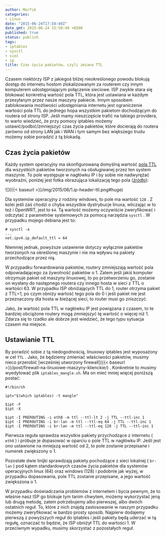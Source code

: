 ```yaml
---
author: Morfik
categories:
- Linux
date: "2015-06-24T17:50:40Z"
date_gmt: 2015-06-24 15:50:40 +0200
published: true
status: publish
tags:
- iptables
- sysctl
- sieć
- ip
title: Czas życia pakietów, czyli zmiana TTL
---
```


Czasem niektórzy ISP z jakiegoś bliżej nieokreślonego powodu blokują dostęp do internetu hostom
zlokalizowanym za routerem czy innym komputerem udostępniającym połączenie sieciowe. ISP zwykle
stara się blokować konkretną wartość pola TTL, która jest ustawiana w każdym przesyłanym przez nasze
maszyny pakiecie. Innym sposobem zablokowania możliwości udostępniania internetu jest ograniczenie
wartości pola TTL do jednego hopa wszystkim pakietom dochodzącym do routera od strony ISP. Jeśli
mamy nieszczęście trafić na takiego providera, to warto wiedzieć, że przy pomocy iptables możemy
ustawić/podbić/zmniejszyć czas życia pakietów, które docierają do routera zarówno od strony LAN jak
i WAN i tym samym bez większego trudu możemy sobie poradzić z tą blokadą.

<!--more-->
## Czas życia pakietów

Każdy system operacyjny ma skonfigurowaną domyślną wartość [pola
TTL](https://pl.wikipedia.org/wiki/Czas_%C5%BCycia_pakietu) dla wszystkich pakietów tworzonych na
obsługiwanej przez ten system maszynie. To pole występuje w nagłówku IP i by sobie nie nadwyrężać
wyobraźni, poniżej jest fotka obrazująca lokalizację tego pola
([źródło](https://nmap.org/book/tcpip-ref.html)):

![]({{< baseurl >}}/img/2015/06/1.ip-header-ttl.png#huge)

Dla systemów operacyjny z rodziny windows, to pole ma wartość `128` . Z kolei jeśli zaś chodzi o
chyba wszystkie dystrybucje linuxa, wliczając w to też i OpenWRT, jest to `64`. Tą wartość możemy
oczywiście zweryfikować i odczytać z parametrów systemowych za pomocą narzędzia `sysctl` . W
przypadku mojego debiana jest to:

    # sysctl -a
    ...
    net.ipv4.ip_default_ttl = 64

Niemniej jednak, powyższe ustawienie dotyczy wyłącznie pakietów tworzonych na określonej maszynie i
nie ma wpływu na pakiety przechodzące przez nią.

W przypadku forwardowania pakietów, routery zmniejszają wartość pola odpowiadającego za żywotność
pakietów o 1. Zatem jeśli jakiś komputer otrzymuje pakiet od maszyny linuxowej, to po przetworzeniu
go, zostanie on wysłany do następnego routera czy innego hosta w sieci z TTL o wartości 63. W
przypadku ISP obniżających TTL do 1, router otrzyma pakiet z TTL=1, po czym obniży wartość tego pola
do 0 i jeśli pakiet nie jest przeznaczony dla hosta w bieżącej sieci, to router musi go zniszczyć.

Jako, że wartość pola TTL w nagłówku IP jest powiązana z czasem, to te bardziej obciążone routery
mogą zmniejszyć tę wartość o więcej niż 1. Zdarza się to rzadko ale dobrze jest wiedzieć, że tego
typu sytuacja czasem ma miejsce.

## Ustawianie TTL

By poradzić sobie z tą niedogodnością, linuxowy iptables jest wyposażony w cel `TTL` . Jako, że
będziemy zmieniać właściwości pakietów, musimy nieco przerobić [wcześniej utworzony
firewall]({{< baseurl >}}/post/firewall-na-linuxowe-maszyny-klienckie/) . Konkretnie to musimy
wyedytować plik `iptables_mangle.sh`. Ma on mieć mniej więcej poniższą postać:

    #!/bin/sh

    ipt="$(which iptables) -t mangle"

    $ipt -F
    $ipt -X

    $ipt -I PREROUTING -i eth0 -m ttl --ttl-lt 2 -j TTL --ttl-inc 1
    $ipt -I PREROUTING -i br-lan -m ttl --ttl-eq 64 -j TTL --ttl-inc 1
    $ipt -I PREROUTING -i br-lan -m ttl --ttl-eq 128 -j TTL --ttl-inc 1

Pierwsza reguła sprawdza wszystkie pakiety przychodzące z internetu ( `eth0` ) i próbuje je
dopasować w oparciu o pole TTL w nagłówku IP. Jeśli jest ono ustawione na mniejszą wartość od 2, to
pole zostanie przepisane i numerek zwiększony o 1.

Pozostałe dwie linijki sprawdzają pakiety pochodzące z sieci lokalnej ( `br-lan` ) pod kątem
standardowych czasów życia pakietów dla systemów operacyjnych linux (64) oraz windows (128) i
podobnie jak wyżej, w przypadku dopasowania, pole TTL zostanie przepisane, a jego wartość zwiększona
o 1.

W przypadku doświadczania problemów z internetem i bycia pewnym, że to właśnie nasz ISP go blokuje
tym tanim chwytem, możemy wykorzystać jeną lub drugą metodę, zatem potrzebujemy albo pierwszej, albo
dwóch ostatnich reguł. To, które z nich znajdą zastosowanie w naszym przypadku możemy zweryfikować w
bardzo prosty sposób. Najpierw dodajemy pierwszą z powyższych reguł do iptables i jeśli pakiety będą
uderzać w tą regułę, oznaczać to będzie, że ISP obniżył TTL do wartości 1. W przeciwnym wypadku,
musimy skorzystać z pozostałych reguł.
